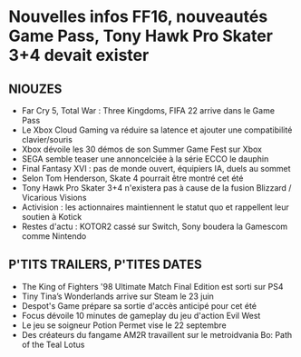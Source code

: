 # Nouvelles infos FF16, nouveautés Game Pass, Tony Hawk Pro Skater 3+4 devait exister

## NIOUZES

- Far Cry 5, Total War : Three Kingdoms, FIFA 22 arrive dans le Game Pass
- Le Xbox Cloud Gaming va réduire sa latence et ajouter une compatibilité clavier/souris
- Xbox dévoile les 30 démos de son Summer Game Fest sur Xbox
- SEGA semble teaser une annoncelciée à la série ECCO le dauphin
- Final Fantasy XVI : pas de monde ouvert, équipiers IA, duels au sommet
- Selon Tom Henderson, Skate 4 pourrait être montré cet été
- Tony Hawk Pro Skater 3+4 n'existera pas à cause de la fusion Blizzard / Vicarious Visions
- Activision : les actionnaires maintiennent le statut quo et rappellent leur soutien à Kotick
- Restes d'actu : KOTOR2 cassé sur Switch, Sony boudera la Gamescom comme Nintendo

## P'TITS TRAILERS, P'TITES DATES

- The King of Fighters '98 Ultimate Match Final Edition est sorti sur PS4
- Tiny Tina’s Wonderlands arrive sur Steam le 23 juin
- Despot's Game prépare sa sortie d'accès anticipé pour cet été
- Focus dévoile 10 minutes de gameplay du jeu d'action Evil West
- Le jeu se soigneur Potion Permet vise le 22 septembre
- Des créateurs du fangame AM2R travaillent sur le metroidvania Bo: Path of the Teal Lotus
